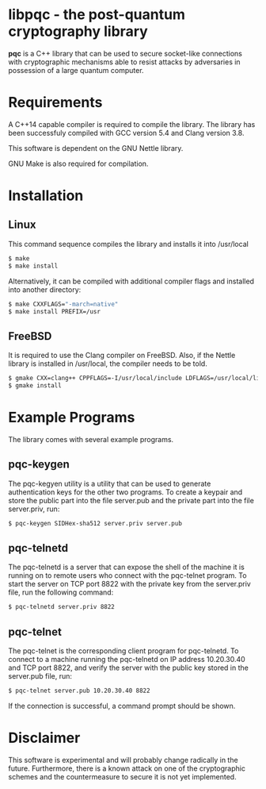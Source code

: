 # libpqc - the post-quantum cryptography library

**pqc** is a C++ library that can be used to secure socket-like connections with
cryptographic mechanisms able to resist attacks by adversaries in possession of
a large quantum computer.

# Requirements

A C++14 capable compiler is required to compile the library. The library has been
successfuly compiled with GCC version 5.4 and Clang version 3.8.

This software is dependent on the GNU Nettle library.

GNU Make is also required for compilation.

# Installation

## Linux

This command sequence compiles the library and installs it into /usr/local

```sh
$ make
$ make install
```

Alternatively, it can be compiled with additional compiler flags and installed 
into another directory:

```sh
$ make CXXFLAGS="-march=native"
$ make install PREFIX=/usr
```

## FreeBSD

It is required to use the Clang compiler on FreeBSD. Also, if the Nettle library
is installed in /usr/local, the compiler needs to be told.

```sh
$ gmake CXX=clang++ CPPFLAGS=-I/usr/local/include LDFLAGS=/usr/local/lib
$ gmake install
```

# Example Programs

The library comes with several example programs.

## pqc-keygen

The pqc-kegyen utility is a utility that can be used to generate authentication keys
for the other two programs. To create a keypair and store the public part into the file
server.pub and the private part into the file server.priv, run:

```sh
$ pqc-keygen SIDHex-sha512 server.priv server.pub
```

## pqc-telnetd

The pqc-telnetd is a server that can expose the shell of the machine it is running on
to remote users who connect with the pqc-telnet program. To start the server on TCP port
8822 with the private key from the server.priv file, run the following command:

```sh
$ pqc-telnetd server.priv 8822
```

## pqc-telnet

The pqc-telnet is the corresponding client program for pqc-telnetd. To connect to
a machine running the pqc-telnetd on IP address 10.20.30.40 and TCP port 8822, and
verify the server with the public key stored in the server.pub file, run:

```sh
$ pqc-telnet server.pub 10.20.30.40 8822
```

If the connection is successful, a command prompt should be shown.

# Disclaimer

This software is experimental and will probably change radically in the future.
Furthermore, there is a known attack on one of the cryptographic schemes and
the countermeasure to secure it is not yet implemented.
